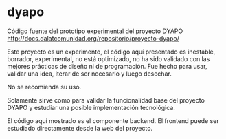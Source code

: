 # dyapo
Código fuente del prototipo experimental del proyecto DYAPO http://docs.dalatcomunidad.org/repositorio/proyecto-dyapo/

Este proyecto es un experimento, el código aquí presentado es inestable, borrador, experimental, no está optimizado, no ha sido validado con las mejores prácticas de diseño ni de programación. Fue hecho para usar, validar una idea, iterar de ser necesario y luego desechar.

No se recomienda su uso.

Solamente sirve como para validar la funcionalidad base del proyecto DYAPO y estudiar una posible implementación tecnológica.

El código aquí mostrado es el componente backend. El frontend puede ser estudiado directamente desde la web del proyecto.
